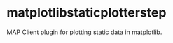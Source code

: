 matplotlibstaticplotterstep
===========================

MAP Client plugin for plotting static data in matplotlib.
